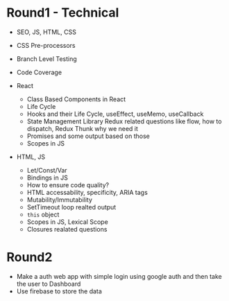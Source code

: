 # Round1 - Technical

- SEO, JS, HTML, CSS
- CSS Pre-processors
- Branch Level Testing
- Code Coverage

- React

  - Class Based Components in React
  - Life Cycle
  - Hooks and their Life Cycle, useEffect, useMemo, useCallback
  - State Management Library Redux related questions like flow, how to dispatch, Redux Thunk why we need it
  - Promises and some output based on those
  - Scopes in JS

- HTML, JS
  - Let/Const/Var
  - Bindings in JS
  - How to ensure code quality?
  - HTML accessability, specificity, ARIA tags
  - Mutability/Immutability
  - SetTimeout loop realted output
  - `this` object
  - Scopes in JS, Lexical Scope
  - Closures realated questions

# Round2

- Make a auth web app with simple login using google auth and then take the user to Dashboard
- Use firebase to store the data
